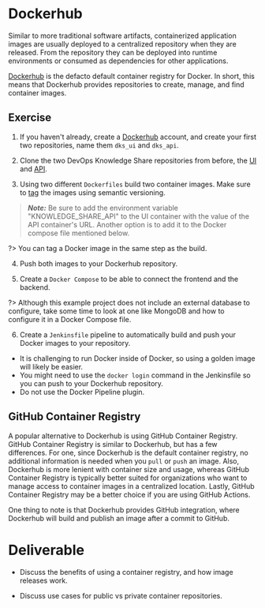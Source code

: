 # Dockerhub

Similar to more traditional software artifacts, containerized application images are usually deployed to a centralized repository when they are released. From the repository they can be deployed into runtime environments or consumed as dependencies for other applications. 

[Dockerhub](https://hub.docker.com/) is the defacto default container registry for Docker. In short, this means that Dockerhub provides repositories to create, manage, and find container images. 

## Exercise

1. If you haven't already, create a [Dockerhub](https://hub.docker.com/) account, and create your first two repositories, name them `dks_ui` and `dks_api`.

2. Clone the two DevOps Knowledge Share repositories from before, the [UI](https://github.com/liatrio/devops-knowledge-share-dob-ui) and [API](https://github.com/liatrio/devops-knowledge-share-dob-api).

3. Using two different `Dockerfiles` build two container images. Make sure to [tag](https://docs.docker.com/engine/reference/commandline/tag/) the images using semantic versioning.

> **_Note:_** Be sure to add the environment variable "KNOWLEDGE_SHARE_API" to the UI container with the value of the API container's URL. Another option is to add it to the Docker compose file mentioned below.

?> You can tag a Docker image in the same step as the build.

4. Push both images to your Dockerhub repository.

5. Create a `Docker Compose` to be able to connect the frontend and the backend.

?> Although this example project does not include an external database to configure, take some time to look at one like MongoDB and how to configure it in a Docker Compose file.

6. Create a `Jenkinsfile` pipeline to automatically build and push your Docker images to your repository.
  - It is challenging to run Docker inside of Docker, so using a golden image will likely be easier.
  - You might need to use the `docker login` command in the Jenkinsfile so you can push to your Dockerhub repository.
  - Do not use the Docker Pipeline plugin.

## GitHub Container Registry

A popular alternative to Dockerhub is using GitHub Container Registry. GitHub Container Registry is similar to Dockerhub, but has a few differences. For one, since Dockerhub is the default container registry, no additional information is needed when you `pull` or `push` an image. Also, Dockerhub is more lenient with container size and usage, whereas GitHub Container Registry is typically better suited for organizations who want to manage access to container images in a centralized location. Lastly, GitHub Container Registry may be a better choice if you are using GitHub Actions.

One thing to note is that Dockerhub provides GitHub integration, where Dockerhub will build and publish an image after a commit to GitHub.

# Deliverable

- Discuss the benefits of using a container registry, and how image releases work.

- Discuss use cases for public vs private container repositories.
